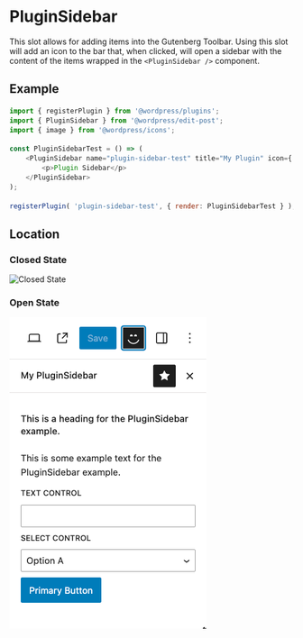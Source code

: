 # PluginSidebar

This slot allows for adding items into the Gutenberg Toolbar.
Using this slot will add an icon to the bar that, when clicked, will open a sidebar with the content of the items wrapped in the `<PluginSidebar />` component.

## Example

```js
import { registerPlugin } from '@wordpress/plugins';
import { PluginSidebar } from '@wordpress/edit-post';
import { image } from '@wordpress/icons';

const PluginSidebarTest = () => (
	<PluginSidebar name="plugin-sidebar-test" title="My Plugin" icon={ image }>
		<p>Plugin Sidebar</p>
	</PluginSidebar>
);

registerPlugin( 'plugin-sidebar-test', { render: PluginSidebarTest } );
```

## Location

### Closed State

![Closed State](https://raw.githubusercontent.com/WordPress/gutenberg/HEAD/docs/assets/plugin-sidebar-closed-state.png?raw=true)

### Open State

![Open State](https://raw.githubusercontent.com/WordPress/gutenberg/HEAD/docs/assets/plugin-sidebar-open-state.png?raw=true)

